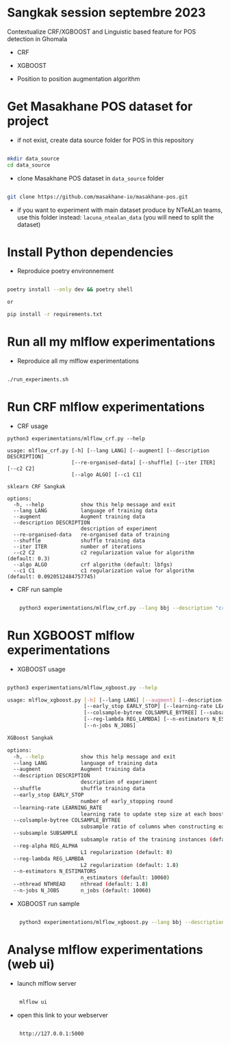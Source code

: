 # Sangkak session septembre 2023

Contextualize CRF/XGBOOST and Linguistic based feature for POS detection in Ghomala

- CRF

- XGBOOST

- Position to position augmentation algorithm


# Get Masakhane POS dataset for project

- if not exist, create data source folder for POS in this repository

```sh

mkdir data_source
cd data_source

```

- clone Masakhane POS dataset in `data_source` folder

```sh

git clone https://github.com/masakhane-io/masakhane-pos.git

```

- if you want to experiment with main dataset produce by NTeALan teams, use this folder instead: `lacuna_ntealan_data` (you will need to split the dataset)

# Install Python dependencies

- Reproduice poetry environnement

```sh

poetry install --only dev && poetry shell

or 

pip install -r requirements.txt

```


# Run all my mlflow experimentations

- Reproduice all my mlflow experimentations 

```sh

./run_experiments.sh

```

# Run CRF mlflow experimentations

- CRF usage

```
python3 experimentations/mlflow_crf.py --help

usage: mlflow_crf.py [-h] [--lang LANG] [--augment] [--description DESCRIPTION]
                     [--re-organised-data] [--shuffle] [--iter ITER] [--c2 C2]
                     [--algo ALGO] [--c1 C1]

sklearn CRF Sangkak

options:
  -h, --help            show this help message and exit
  --lang LANG           language of training data
  --augment             Augment training data
  --description DESCRIPTION
                        description of experiment
  --re-organised-data   re-organised data of training
  --shuffle             shuffle training data
  --iter ITER           number of iterations
  --c2 C2               c2 regularization value for algorithm (default: 0.3)
  --algo ALGO           crf algorithm (default: lbfgs)
  --c1 C1               c1 regularization value for algorithm (default: 0.0920512484757745)

```

- CRF run sample

```sh

    python3 experimentations/mlflow_crf.py --lang bbj --description "crf: iter 100" --iter 100

```

# Run XGBOOST mlflow experimentations


- XGBOOST usage


```sh

python3 experimentations/mlflow_xgboost.py --help

usage: mlflow_xgboost.py [-h] [--lang LANG] [--augment] [--description DESCRIPTION] [--shuffle]
                         [--early_stop EARLY_STOP] [--learning-rate LEARNING_RATE]
                         [--colsample-bytree COLSAMPLE_BYTREE] [--subsample SUBSAMPLE] [--reg-alpha REG_ALPHA]
                         [--reg-lambda REG_LAMBDA] [--n-estimators N_ESTIMATORS] [--nthread NTHREAD]
                         [--n-jobs N_JOBS]

XGBoost Sangkak

options:
  -h, --help            show this help message and exit
  --lang LANG           language of training data
  --augment             Augment training data
  --description DESCRIPTION
                        description of experiment
  --shuffle             shuffle training data
  --early_stop EARLY_STOP
                        number of early_stopping round
  --learning-rate LEARNING_RATE
                        learning rate to update step size at each boosting step (default: 0.3)
  --colsample-bytree COLSAMPLE_BYTREE
                        subsample ratio of columns when constructing each tree (default: 1.0)
  --subsample SUBSAMPLE
                        subsample ratio of the training instances (default: 1.0)
  --reg-alpha REG_ALPHA
                        L1 regularization (default: 0)
  --reg-lambda REG_LAMBDA
                        L2 regularization (default: 1.8)
  --n-estimators N_ESTIMATORS
                        n_estimators (default: 10060)
  --nthread NTHREAD     nthread (default: 1.8)
  --n-jobs N_JOBS       n_jobs (default: 10060)

```

- XGBOOST run sample

```sh

    python3 experimentations/mlflow_xgboost.py --lang bbj --description "xgb: n_estimator 5060 + lr=0.01" --n-estimators 5060 --learning-rate 0.01

```


# Analyse mlflow experimentations (web ui)

- launch mlflow server

```sh

    mlflow ui

```

- open this link to your webserver

```sh

    http://127.0.0.1:5000

```
